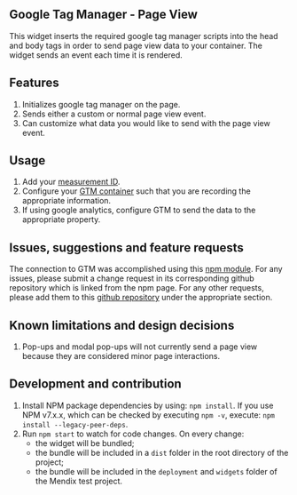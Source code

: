 ## Google Tag Manager - Page View
This widget inserts the required google tag manager scripts into the head and body tags in order to send page view data to your container. The widget sends an event each time it is rendered.

## Features
1. Initializes google tag manager on the page.
2. Sends either a custom or normal page view event.
3. Can customize what data you would like to send with the page view event.

## Usage
1. Add your [measurement ID](https://support.google.com/tagmanager/answer/6103696).
2. Configure your [GTM container](https://support.google.com/tagmanager/answer/9442095?hl=en) such that you are recording the appropriate information.
3. If using google analytics, configure GTM to send the data to the appropriate property.

## Issues, suggestions and feature requests
The connection to GTM was accomplished using this [npm module](https://www.npmjs.com/package/react-gtm-module). For any issues, please submit a change request in its corresponding github repository which is linked from the npm page. For any other requests, please add them to this [github repository]() under the appropriate section.

## Known limitations and design decisions
1. Pop-ups and modal pop-ups will not currently send a page view because they are considered minor page interactions.

## Development and contribution
1. Install NPM package dependencies by using: `npm install`. If you use NPM v7.x.x, which can be checked by executing `npm -v`, execute: `npm install --legacy-peer-deps`.
2. Run `npm start` to watch for code changes. On every change:
    - the widget will be bundled;
    - the bundle will be included in a `dist` folder in the root directory of the project;
    - the bundle will be included in the `deployment` and `widgets` folder of the Mendix test project.
